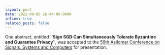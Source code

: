 ```yaml
---
layout: post
date: 2022-08-05 16:44:00-0000
inline: true
related_posts: false
---
```


One abstract, entitled ''**Sign SGD Can Simultaneously Tolerate Byzantine and Guarantee Privacy**'', was accepted to the <a href="https://www.asilomarsscconf.org">56th Asilomar Conference on Signals, Systems and Computers</a> for presentation.